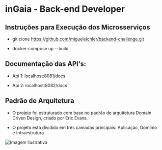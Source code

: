 # inGaia - Back-end Developer

## Instruções para Execução dos Microsserviços

- git clone https://github.com/migueleichler/backend-challenge.git

- docker-compose up --build

## Documentação das API's:

- Api 1: localhost:8081/docs

- Api 2: localhost:8082/docs

## Padrão de Arquitetura

- O projeto foi estruturado com base no padrão de arquitetura Domain Driven Design, criado por Eric Evans.

- O projeto está dividido em três camadas principais: Aplicação, Domínio e Infraestrutura

![Imagem Ilustrativa](https://https://github.com/miguel803/backend-challenge/blob/main/ddd-layers.png?raw=true)

